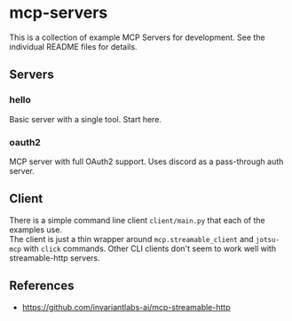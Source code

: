 # mcp-servers
This is a collection of example MCP Servers for development.  See the individual README files for details.

## Servers

### hello
Basic server with a single tool.  Start here.

### oauth2
MCP server with full OAuth2 support.   Uses discord as a pass-through auth server.

## Client
There is a simple command line client `client/main.py` that each of the examples use.  
The client is just a thin wrapper around `mcp.streamable_client` and `jotsu-mcp` with `click` commands.
Other CLI clients don't seem to work well with streamable-http servers.

## References
* https://github.com/invariantlabs-ai/mcp-streamable-http
